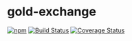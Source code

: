 # gold-exchange
[![npm](https://badge.fury.io/js/gold-exchange.svg)](https://www.npmjs.com/package/gold-exchange) [![Build Status](https://travis-ci.org/Grimmopher/gold-exchange.svg?branch=master)](https://travis-ci.org/Grimmopher/gold-exchange) [![Coverage Status](https://coveralls.io/repos/github/Grimmopher/gold-exchange/badge.svg?branch=master)](https://coveralls.io/github/Grimmopher/gold-exchange?branch=master)
